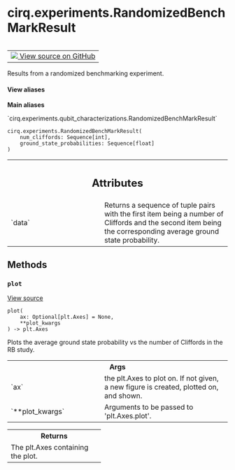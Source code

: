 <div itemscope itemtype="http://developers.google.com/ReferenceObject">
<meta itemprop="name" content="cirq.experiments.RandomizedBenchMarkResult" />
<meta itemprop="path" content="Stable" />
<meta itemprop="property" content="__init__"/>
<meta itemprop="property" content="plot"/>
</div>

# cirq.experiments.RandomizedBenchMarkResult

<!-- Insert buttons and diff -->

<table class="tfo-notebook-buttons tfo-api" align="left">

<td>
  <a target="_blank" href="https://github.com/quantumlib/cirq/tree/master/cirq/experiments/qubit_characterizations.py">
    <img src="https://www.tensorflow.org/images/GitHub-Mark-32px.png" />
    View source on GitHub
  </a>
</td>
</table>



Results from a randomized benchmarking experiment.

<section class="expandable">
  <h4 class="showalways">View aliases</h4>
  <p>
<b>Main aliases</b>
<p>`cirq.experiments.qubit_characterizations.RandomizedBenchMarkResult`</p>
</p>
</section>

<pre class="devsite-click-to-copy prettyprint lang-py tfo-signature-link">
<code>cirq.experiments.RandomizedBenchMarkResult(
    num_cliffords: Sequence[int],
    ground_state_probabilities: Sequence[float]
)
</code></pre>



<!-- Placeholder for "Used in" -->




<!-- Tabular view -->
 <table class="responsive fixed orange">
<colgroup><col width="214px"><col></colgroup>
<tr><th colspan="2"><h2 class="add-link">Attributes</h2></th></tr>

<tr>
<td>
`data`
</td>
<td>
Returns a sequence of tuple pairs with the first item being a
number of Cliffords and the second item being the corresponding average
ground state probability.
</td>
</tr>
</table>



## Methods

<h3 id="plot"><code>plot</code></h3>

<a target="_blank" href="https://github.com/quantumlib/cirq/tree/master/cirq/experiments/qubit_characterizations.py">View source</a>

<pre class="devsite-click-to-copy prettyprint lang-py tfo-signature-link">
<code>plot(
    ax: Optional[plt.Axes] = None,
    **plot_kwargs
) -> plt.Axes
</code></pre>

Plots the average ground state probability vs the number of
Cliffords in the RB study.

<!-- Tabular view -->
 <table class="responsive fixed orange">
<colgroup><col width="214px"><col></colgroup>
<tr><th colspan="2">Args</th></tr>

<tr>
<td>
`ax`
</td>
<td>
the plt.Axes to plot on. If not given, a new figure is created,
plotted on, and shown.
</td>
</tr><tr>
<td>
`**plot_kwargs`
</td>
<td>
Arguments to be passed to 'plt.Axes.plot'.
</td>
</tr>
</table>



<!-- Tabular view -->
 <table class="responsive fixed orange">
<colgroup><col width="214px"><col></colgroup>
<tr><th colspan="2">Returns</th></tr>
<tr class="alt">
<td colspan="2">
The plt.Axes containing the plot.
</td>
</tr>

</table>





